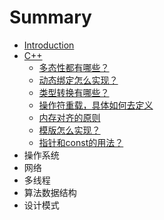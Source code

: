 # Summary

* [Introduction](README.md)
* [C++](c.md)
    * [多态性都有哪些？](多态性都有哪些？.md)
    * [动态绑定怎么实现？](动态绑定怎么实现？.md)
    * [类型转换有哪些？](类型转换有哪些？.md)
    * [操作符重载，具体如何去定义](操作符重载，具体如何去定义.md)
    * [内存对齐的原则](内存对齐的原则.md)
    * [模版怎么实现？](模版怎么实现？.md)
    * [指针和const的用法？](指针和const的用法？.md)
* 操作系统
* 网络
* 多线程
* 算法数据结构
* 设计模式

